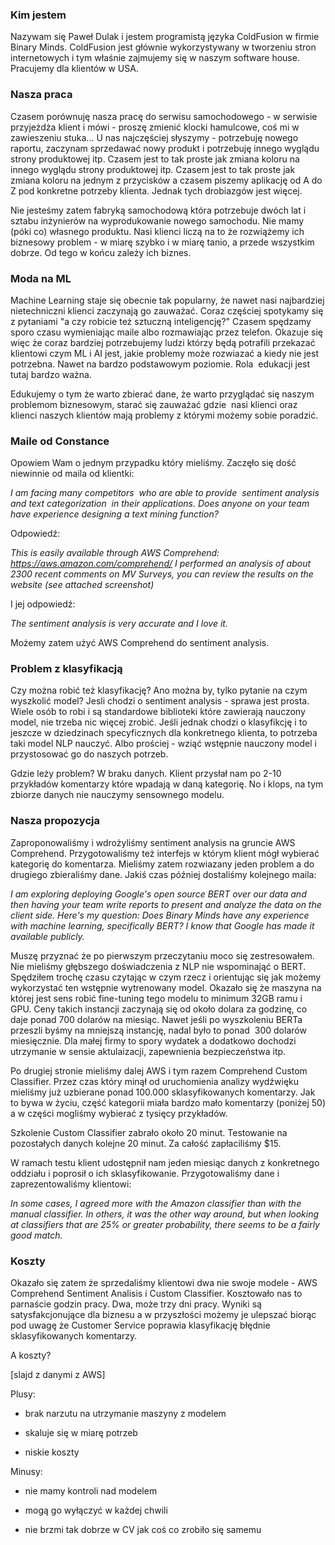 ### Kim jestem

Nazywam się Paweł Dulak i jestem programistą języka ColdFusion w firmie Binary Minds. ColdFusion jest głównie wykorzystywany w tworzeniu stron internetowych i tym właśnie zajmujemy się w naszym software house. Pracujemy dla klientów w USA.

### Nasza praca

Czasem porównuję nasza pracę do serwisu samochodowego - w serwisie przyjeżdża klient i mówi - proszę zmienić klocki hamulcowe, coś mi w zawieszeniu stuka... U nas najczęściej słyszymy - potrzebuję nowego raportu, zaczynam sprzedawać nowy produkt i potrzebuję innego wyglądu strony produktowej itp. Czasem jest to tak proste jak zmiana koloru na innego wyglądu strony produktowej itp. Czasem jest to tak proste jak zmiana koloru na jednym z przycisków a czasem piszemy aplikację od A do Z pod konkretne potrzeby klienta. Jednak tych drobiazgów jest więcej.

Nie jesteśmy zatem fabryką samochodową która potrzebuje dwóch lat i sztabu inżynierów na wyprodukowanie nowego samochodu. Nie mamy (póki co) własnego produktu. Nasi klienci liczą na to że rozwiążemy ich biznesowy problem - w miarę szybko i w miarę tanio, a przede wszystkim dobrze. Od tego w końcu zależy ich biznes.

### Moda na ML

Machine Learning staje się obecnie tak popularny, że nawet nasi najbardziej nietechniczni klienci zaczynają go zauważać. Coraz częściej spotykamy się z pytaniami "a czy robicie też sztuczną inteligencję?" Czasem spędzamy sporo czasu wymieniając maile albo rozmawiając przez telefon. Okazuje się więc że coraz bardziej potrzebujemy ludzi którzy będą potrafili przekazać klientowi czym ML i AI jest, jakie problemy może rozwiazać a kiedy nie jest potrzebna. Nawet na bardzo podstawowym poziomie. Rola ​ edukacji​ jest tutaj bardzo ważna.

Edukujemy o tym że warto zbierać dane, że warto przyglądać się naszym problemom biznesowym, starać się zauważać gdzie ​ nasi klienci​ oraz ​ klienci naszych klientów​ mają problemy z którymi możemy sobie poradzić.

### Maile od Constance

Opowiem Wam o jednym przypadku który mieliśmy. Zaczęło się dość niewinnie od maila od klientki:

_I am facing many competitors ​ who are able to provide ​ sentiment analysis ​ and text categorization ​ in their applications. Does anyone on your team have experience designing a text mining function?_

Odpowiedź:

_This is easily available through AWS Comprehend: https://aws.amazon.com/comprehend/ I performed an analysis of about 2300 recent comments on MV Surveys, you can review the results on the website (see attached screenshot)_

I jej odpowiedź:

_The sentiment analysis is very accurate and I love it._

Możemy zatem użyć AWS Comprehend do sentiment analysis.

### Problem z klasyfikacją

Czy można robić też klasyfikację? Ano można by, tylko pytanie na czym wyszkolić model? Jesli chodzi o sentiment analysis - sprawa jest prosta. Wiele osób to robi i są standardowe biblioteki które zawierają nauczony model, nie trzeba nic więcej zrobić. Jeśli jednak chodzi o klasyfikcję i to jeszcze w dziedzinach specyficznych dla konkretnego klienta, to potrzeba taki model NLP nauczyć. Albo prościej - wziąć wstępnie nauczony model i przystosować go do naszych potrzeb.

Gdzie leży problem? W braku danych. Klient przysłał nam po 2-10 przykładów komentarzy które wpadają w daną kategorię. No i klops, na tym zbiorze danych nie nauczymy sensownego modelu.

### Nasza propozycja

Zaproponowaliśmy i wdrożyliśmy sentiment analysis na gruncie AWS Comprehend. Przygotowaliśmy też interfejs w którym klient mógł wybierać kategorię do komentarza. Mieliśmy zatem rozwiazany jeden problem a do drugiego zbieraliśmy dane. Jakiś czas później dostaliśmy kolejnego maila:

_I am exploring deploying Google's open source BERT over our data and then having your team write reports to present and analyze the data on the client side. Here's my question: Does Binary Minds have any experience with machine learning, specifically BERT? I know that Google has made it available publicly._

Muszę przyznać że po pierwszym przeczytaniu moco się zestresowałem. Nie mieliśmy głębszego doświadczenia z NLP nie wspominająć o BERT. Spędziłem trochę czasu czytając w czym rzecz i orientując się jak możemy wykorzystać ten wstępnie wytrenowany model. Okazało się że maszyna na której jest sens robić fine-tuning tego modelu to minimum 32GB ramu i GPU. Ceny takich instancji zaczynają się od około dolara za godzinę, co daje ponad 700 dolarów​ na miesiąc. Nawet jeśli po wyszkoleniu BERTa przeszli byśmy na mniejszą instancję, nadal było to ponad ​ 300 dolarów​ miesięcznie. Dla małej firmy to spory wydatek a dodatkowo dochodzi utrzymanie w sensie aktulaizacji, zapewnienia bezpieczeństwa itp.

Po drugiej stronie mieliśmy dalej AWS i tym razem Comprehend Custom Classifier. Przez czas który minął od uruchomienia analizy wydźwięku mieliśmy już uzbierane ponad 100.000 sklasyfikowanych komentarzy. Jak to bywa w życiu, część kategorii miała bardzo mało komentarzy (poniżej 50) a w części mogliśmy wybierać z tysięcy przykładów.

Szkolenie Custom Classifier zabrało około 20 minut. Testowanie na pozostałych danych kolejne 20 minut. Za całość zapłaciliśmy $15.

W ramach testu klient udostępnił nam jeden miesiąc danych z konkretnego oddziału i poprosił o ich sklasyfikowanie. Przygotowaliśmy dane i zaprezentowaliśmy klientowi:

_In some cases, I agreed more with the Amazon classifier than with the manual classifier. In others, it was the other way around, but when looking at classifiers that are 25% or greater probability, there seems to be a fairly good match._

### Koszty

Okazało się zatem że sprzedaliśmy klientowi dwa nie swoje modele - AWS Comprehend Sentiment Analisis i Custom Classifier. Kosztowało nas to parnaście godzin pracy. Dwa, może trzy dni pracy. Wyniki są satysfakcjonujące dla biznesu a w przyszłości możemy je ulepszać biorąc pod uwagę że Customer Service poprawia klasyfikację błędnie sklasyfikowanych komentarzy.

A koszty?

\[slajd z danymi z AWS\]

Plusy:

- brak narzutu na utrzymanie maszyny z modelem

- skaluje się w miarę potrzeb

- niskie koszty

Minusy:

- nie mamy kontroli nad modelem

- mogą go wyłączyć w każdej chwili

- nie brzmi tak dobrze w CV jak coś co zrobiło się samemu
